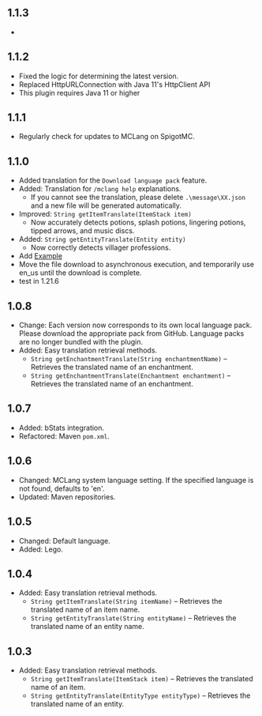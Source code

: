 ## 1.1.3
* 

## 1.1.2
* Fixed the logic for determining the latest version.
* Replaced HttpURLConnection with Java 11's HttpClient API
* This plugin requires Java 11 or higher

## 1.1.1
* Regularly check for updates to MCLang on SpigotMC.

## 1.1.0
* Added translation for the `Download language pack` feature.
* Added: Translation for `/mclang help` explanations.
  * If you cannot see the translation, please delete `.\message\XX.json` and a new file will be generated automatically.
* Improved: `String getItemTranslate(ItemStack item)`
  * Now accurately detects potions, splash potions, lingering potions, tipped arrows, and music discs.
* Added: `String getEntityTranslate(Entity entity)`
  * Now correctly detects villager professions.
* Add [Example](https://github.com/0obriano0/MCLang-example) 
* Move the file download to asynchronous execution, and temporarily use en_us until the download is complete.
* test in 1.21.6

## 1.0.8
* Change: Each version now corresponds to its own local language pack. Please download the appropriate pack from GitHub. Language packs are no longer bundled with the plugin.
* Added: Easy translation retrieval methods.
  * `String getEnchantmentTranslate(String enchantmentName)` – Retrieves the translated name of an enchantment.
  * `String getEnchantmentTranslate(Enchantment enchantment)` – Retrieves the translated name of an enchantment.

## 1.0.7
* Added: bStats integration.
* Refactored: Maven `pom.xml`.

## 1.0.6
* Changed: MCLang system language setting. If the specified language is not found, defaults to 'en'.
* Updated: Maven repositories.

## 1.0.5
* Changed: Default language.
* Added: Lego.

## 1.0.4
* Added: Easy translation retrieval methods.
  * `String getItemTranslate(String itemName)` – Retrieves the translated name of an item name.
  * `String getEntityTranslate(String entityName)` – Retrieves the translated name of an entity name.

## 1.0.3
* Added: Easy translation retrieval methods.
  * `String getItemTranslate(ItemStack item)` – Retrieves the translated name of an item.
  * `String getEntityTranslate(EntityType entityType)` – Retrieves the translated name of an entity.